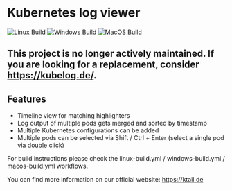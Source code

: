 # Kubernetes log viewer

[![Linux Build](https://github.com/njust/KTail/actions/workflows/linux-build.yml/badge.svg)](https://github.com/njust/KTail/actions/workflows/linux-build.yml)
[![Windows Build](https://github.com/njust/KTail/actions/workflows/windows-build.yml/badge.svg)](https://github.com/njust/KTail/actions/workflows/windows-build.yml)
[![MacOS Build](https://github.com/njust/KTail/actions/workflows/macos-build.yml/badge.svg)](https://github.com/njust/KTail/actions/workflows/macos-build.yml)

## This project is no longer actively maintained. If you are looking for a replacement, consider https://kubelog.de/.

## Features
- Timeline view for matching highlighters
- Log output of multiple pods gets merged and sorted by timestamp
- Multiple Kubernetes configurations can be added
- Multiple pods can be selected via Shift / Ctrl + Enter (select a single pod via double click)

For build instructions please check the linux-build.yml / windows-build.yml / macos-build.yml workflows.

You can find more information on our official website: https://ktail.de
